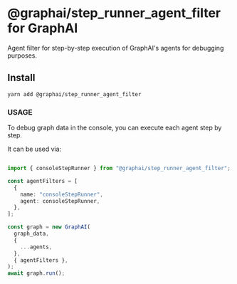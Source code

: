 # @graphai/step_runner_agent_filter for GraphAI

Agent filter for step-by-step execution of GraphAI's agents for debugging purposes.


## Install

```
yarn add @graphai/step_runner_agent_filter
```

### USAGE

To debug graph data in the console, you can execute each agent step by step.

It can be used via:

```typescript

import { consoleStepRunner } from "@graphai/step_runner_agent_filter";

const agentFilters = [
  {
    name: "consoleStepRunner",
    agent: consoleStepRunner,
  },
];

const graph = new GraphAI(
  graph_data,
  {
    ...agents,
  },
  { agentFilters },
);
await graph.run();
```



